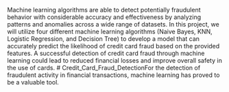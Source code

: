 Machine learning algorithms are able to detect potentially fraudulent behavior with considerable accuracy and effectiveness by analyzing patterns and anomalies across a wide range of datasets. In this project, we will utilize four different machine learning algorithms (Naive Bayes, KNN, Logistic Regression, and Decision Tree) to develop a model that can accurately predict the likelihood of credit card fraud based on the provided features. A successful detection of credit card fraud through machine learning could lead to reduced financial losses and improve overall safety in the use of cards. # Credit_Card_Fraud_DetectionFor the detection of fraudulent activity in financial transactions, machine learning has proved  to be a valuable tool. 
